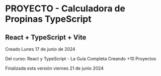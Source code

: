 # PROYECTO - Calculadora de Propinas TypeScript

## React + TypeScript + Vite

Creado Lunes 17 de junio de 2024

Del curso: React y TypeScript - La Guía Completa Creando +10 Proyectos

Finalizada esta versión viernes 21 de junio 2024